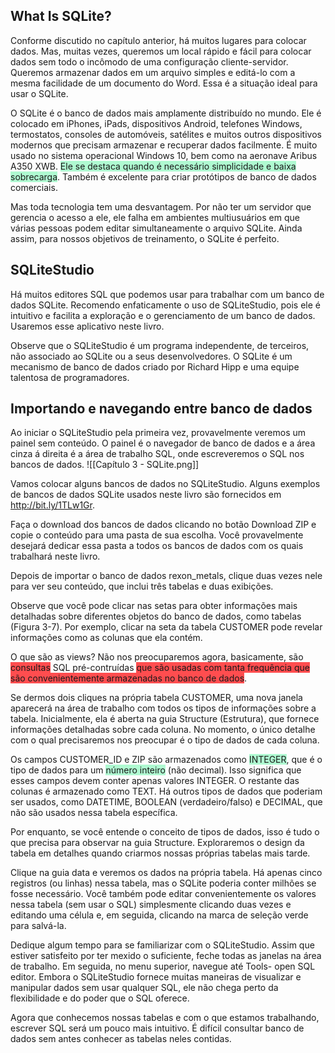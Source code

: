 ## What Is SQLite?
Conforme discutido no capítulo anterior, há muitos lugares para colocar dados. Mas, muitas vezes, queremos um local rápido e fácil para colocar dados sem todo o incômodo de uma configuração cliente-servidor. Queremos armazenar dados em um arquivo simples e editá-lo com a mesma facilidade de um documento do Word. Essa é a situação ideal para usar o SQLite.

O SQLite é o banco de dados mais amplamente distribuído no mundo. Ele é colocado em iPhones, iPads, dispositivos Android, telefones Windows, termostatos, consoles de automóveis, satélites e muitos outros dispositivos modernos que precisam armazenar e recuperar dados facilmente. É muito usado no sistema operacional Windows 10, bem como na aeronave Aribus A350 XWB. <span style="background:#affad1">Ele se destaca quando é necessário simplicidade e baixa sobrecarga</span>. Também é excelente para criar protótipos de banco de dados comerciais.

Mas toda tecnologia tem uma desvantagem. Por não ter um servidor que gerencia o acesso a ele, ele falha em ambientes multiusuários em que várias pessoas podem editar simultaneamente o arquivo SQLite. Ainda assim, para nossos objetivos de treinamento, o SQLite é perfeito.

## SQLiteStudio
Há muitos editores SQL que podemos usar para trabalhar com um banco de dados SQLite. Recomendo enfaticamente o uso de SQLiteStudio, pois ele é intuitivo e facilita a exploração e o gerenciamento de um banco de dados. Usaremos esse aplicativo neste livro. 

Observe que o SQLiteStudio é um programa independente, de terceiros, não associado ao SQLite ou a seus desenvolvedores. O SQLite é um mecanismo de banco de dados criado por Richard Hipp e uma equipe talentosa de programadores. 

## Importando e navegando entre banco de dados

Ao iniciar o SQLiteStudio pela primeira vez, provavelmente veremos um painel sem conteúdo. O painel é o navegador de banco de dados e a área cinza á direita é a área de trabalho SQL, onde escreveremos o SQL nos bancos de dados.
![[Capítulo 3 - SQLite.png]]

Vamos colocar alguns bancos de dados no SQLiteStudio. Alguns exemplos de bancos de dados SQLite usados neste livro são fornecidos em http://bit.ly/1TLw1Gr.

Faça o download dos bancos de dados clicando no botão Download ZIP e copie o conteúdo para uma pasta de sua escolha. Você provavelmente desejará dedicar essa pasta a todos os bancos de dados com os quais trabalhará neste livro.

Depois de importar o banco de dados rexon_metals, clique duas vezes nele para ver seu conteúdo, que inclui três tabelas e duas exibições. 

Observe que você pode clicar nas setas para obter informações mais detalhadas sobre diferentes objetos do banco de dados, como tabelas (Figura 3-7). Por exemplo, clicar na seta da tabela CUSTOMER pode revelar informações como as colunas que ela contém.

O que são as views? Não nos preocuparemos agora, basicamente, são <span style="background:#ff4d4f">consultas</span> SQL pré-contruídas <span style="background:#ff4d4f">que são usadas com tanta frequência que são convenientemente armazenadas no banco de dados</span>. 

Se dermos dois cliques na própria tabela CUSTOMER, uma nova janela aparecerá na área de trabalho com todos os tipos de informações sobre a tabela. Inicialmente, ela é aberta na guia Structure (Estrutura), que fornece informações detalhadas sobre cada coluna. No momento, o único detalhe com o qual precisaremos nos preocupar é o tipo de dados de cada coluna. 

Os campos CUSTOMER_ID e ZIP são armazenados como <span style="background:#affad1">INTEGER</span>, que é o tipo de dados para um <span style="background:#affad1">número inteiro</span> (não decimal). Isso significa que esses campos devem conter apenas valores INTEGER. O restante das colunas é armazenado como TEXT. Há outros tipos de dados que poderiam ser usados, como DATETIME, BOOLEAN (verdadeiro/falso) e DECIMAL, que não são usados nessa tabela específica. 

Por enquanto, se você entende o conceito de tipos de dados, isso é tudo o que precisa para observar na guia Structure. Exploraremos o design da tabela em detalhes quando criarmos nossas próprias tabelas mais tarde.

Clique na guia data e veremos os dados na própria tabela. Há apenas cinco registros (ou linhas) nessa tabela, mas o SQLite poderia conter milhões se fosse necessário. Você também pode editar convenientemente os valores nessa tabela (sem usar o SQL) simplesmente clicando duas vezes e editando uma célula e, em seguida, clicando na marca de seleção verde para salvá-la.

Dedique algum tempo para se familiarizar com o SQLiteStudio. Assim que estiver satisfeito por ter mexido o suficiente, feche todas as janelas na área de trabalho. Em seguida, no menu superior, navegue até Tools- open SQL editor. Embora o SQLiteStudio fornece muitas maneiras de visualizar e manipular dados sem usar qualquer SQL, ele não chega perto da flexibilidade e do poder que o SQL oferece.

Agora que conhecemos nossas tabelas e com o que estamos trabalhando, escrever SQL será um pouco mais intuitivo. É difícil consultar banco de dados sem antes conhecer as tabelas neles contidas.
